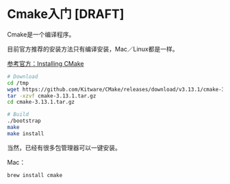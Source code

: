 # Cmake入门 [DRAFT]

Cmake是一个编译程序。

目前官方推荐的安装方法只有编译安装，Mac／Linux都是一样。

[参考官方：Installing CMake](https://cmake.org/install/)

```sh
# Download
cd /tmp
wget https://github.com/Kitware/CMake/releases/download/v3.13.1/cmake-3.13.1.tar.gz
tar -xzvf cmake-3.13.1.tar.gz
cd cmake-3.13.1.tar.gz

# Build
./bootstrap
make
make install
```

当然，已经有很多包管理器可以一键安装。

Mac：
```sh
brew install cmake
```
